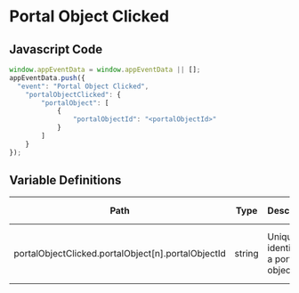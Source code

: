 # Portal Object Clicked

### 

## Javascript Code
```js
window.appEventData = window.appEventData || [];
appEventData.push({
  "event": "Portal Object Clicked",
    "portalObjectClicked": {
        "portalObject": [
            {
                "portalObjectId": "<portalObjectId>"
            }
        ]
    }
});
```

## Variable Definitions

|Path|Type|Description|Example|Pattern|Min Length|Max Length|Minimum|Maximum|Multiple Of|
| --- | --- | --- | --- | --- | --- | --- | --- | --- | --- |
|portalObjectClicked.portalObject[n].portalObjectId|string|Unique identifier of a portal object|My Accounts, Transactions, Messages, My Reports|||||||




